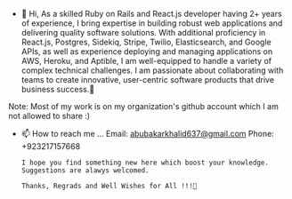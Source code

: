 - 👋 Hi,
      As a skilled Ruby on Rails and React.js developer having 2+ years of experience, I bring expertise in building robust web applications and delivering quality software solutions. With additional proficiency in React.js, Postgres, Sidekiq, Stripe, Twilio, Elasticsearch, and Google APIs, as well as experience deploying and managing applications on AWS, Heroku, and Aptible, I am well-equipped to handle a variety of complex technical challenges. I am passionate about collaborating with teams to create innovative, user-centric software products that drive business success.💞️

Note: Most of my work is on my organization's github account which I am not allowed to share :)

- 📫 How to reach me ...
      Email: abubakarkhalid637@gmail.com
      Phone: +923217157668
      
      I hope you find something new here which boost your knowledge. 
      Suggestions are alawys welcomed.
      
      Thanks, Regrads and Well Wishes for All !!!💞️
